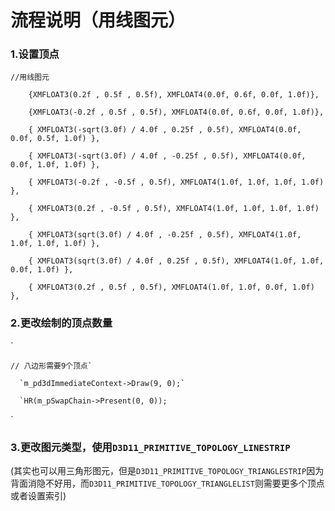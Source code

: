 # 流程说明（用线图元）

### 1.设置顶点

```
//用线图元

​    {XMFLOAT3(0.2f , 0.5f , 0.5f), XMFLOAT4(0.0f, 0.6f, 0.0f, 1.0f)},

​    {XMFLOAT3(-0.2f , 0.5f , 0.5f), XMFLOAT4(0.0f, 0.6f, 0.0f, 1.0f)},

​    { XMFLOAT3(-sqrt(3.0f) / 4.0f , 0.25f , 0.5f), XMFLOAT4(0.0f, 0.0f, 0.5f, 1.0f) },

​    { XMFLOAT3(-sqrt(3.0f) / 4.0f , -0.25f , 0.5f), XMFLOAT4(0.0f, 0.0f, 1.0f, 1.0f) },

​    { XMFLOAT3(-0.2f , -0.5f , 0.5f), XMFLOAT4(1.0f, 1.0f, 1.0f, 1.0f) },

​    { XMFLOAT3(0.2f , -0.5f , 0.5f), XMFLOAT4(1.0f, 1.0f, 1.0f, 1.0f) },

​    { XMFLOAT3(sqrt(3.0f) / 4.0f , -0.25f , 0.5f), XMFLOAT4(1.0f, 1.0f, 1.0f, 1.0f) },

​    { XMFLOAT3(sqrt(3.0f) / 4.0f , 0.25f , 0.5f), XMFLOAT4(1.0f, 1.0f, 0.0f, 1.0f) },

​    { XMFLOAT3(0.2f , 0.5f , 0.5f), XMFLOAT4(1.0f, 1.0f, 0.0f, 1.0f) },
```



### 2.更改绘制的顶点数量

`

```
// 八边形需要9个顶点`

  `m_pd3dImmediateContext->Draw(9, 0);`

  `HR(m_pSwapChain->Present(0, 0));
```

`

### 3.更改图元类型，使用`D3D11_PRIMITIVE_TOPOLOGY_LINESTRIP`

(其实也可以用三角形图元，但是`D3D11_PRIMITIVE_TOPOLOGY_TRIANGLESTRIP`因为背面消隐不好用，而`D3D11_PRIMITIVE_TOPOLOGY_TRIANGLELIST`则需要更多个顶点或者设置索引)

